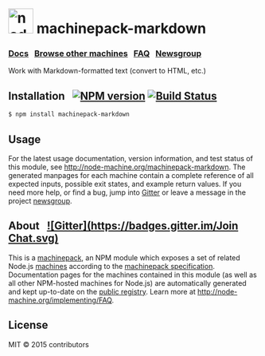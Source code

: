 <h1>
  <a href="http://node-machine.org" title="Node-Machine public registry"><img alt="node-machine logo" title="Node-Machine Project" src="http://node-machine.org/images/machine-anthropomorph-for-white-bg.png" width="50" /></a>
  machinepack-markdown
</h1>

### [Docs](http://node-machine.org/machinepack-markdown) &nbsp; [Browse other machines](http://node-machine.org/machinepacks) &nbsp;  [FAQ](http://node-machine.org/implementing/FAQ)  &nbsp;  [Newsgroup](https://groups.google.com/forum/?hl=en#!forum/node-machine)

Work with Markdown-formatted text (convert to HTML, etc.)


## Installation &nbsp; [![NPM version](https://badge.fury.io/js/machinepack-markdown.svg)](http://badge.fury.io/js/machinepack-markdown) [![Build Status](https://travis-ci.org/mikermcneil/machinepack-markdown.png?branch=master)](https://travis-ci.org/mikermcneil/machinepack-markdown)

```sh
$ npm install machinepack-markdown
```

## Usage

For the latest usage documentation, version information, and test status of this module, see <a href="http://node-machine.org/machinepack-markdown" title="Work with Markdown-formatted text (convert to HTML, etc.) (for node.js)">http://node-machine.org/machinepack-markdown</a>.  The generated manpages for each machine contain a complete reference of all expected inputs, possible exit states, and example return values.  If you need more help, or find a bug, jump into [Gitter](https://gitter.im/node-machine/general) or leave a message in the project [newsgroup](https://groups.google.com/forum/?hl=en#!forum/node-machine).

## About  &nbsp; [![Gitter](https://badges.gitter.im/Join Chat.svg)](https://gitter.im/node-machine/general?utm_source=badge&utm_medium=badge&utm_campaign=pr-badge&utm_content=badge)

This is a [machinepack](http://node-machine.org/machinepacks), an NPM module which exposes a set of related Node.js [machines](http://node-machine.org/spec/machine) according to the [machinepack specification](http://node-machine.org/spec/machinepack).
Documentation pages for the machines contained in this module (as well as all other NPM-hosted machines for Node.js) are automatically generated and kept up-to-date on the <a href="http://node-machine.org" title="Public machine registry for Node.js">public registry</a>.
Learn more at <a href="http://node-machine.org/implementing/FAQ" title="Machine Project FAQ (for implementors)">http://node-machine.org/implementing/FAQ</a>.

## License

MIT &copy; 2015 contributors

